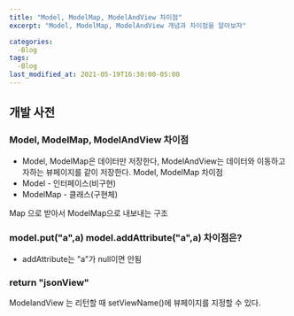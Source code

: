 ```yaml
---
title: "Model, ModelMap, ModelAndView 차이점"
excerpt: "Model, ModelMap, ModelAndView 개념과 차이점을 알아보자"

categories:
  -Blog
tags:
  -Blog
last_modified_at: 2021-05-19T16:30:00-05:00
---
```




## 개발 사전

### Model, ModelMap, ModelAndView 차이점

- Model, ModelMap은 데이터만 저장한다, ModelAndView는 데이터와 이동하고자하는 뷰페이지를 같이 저장한다.
Model, ModelMap 차이점
- Model - 인터페이스(비구현)
- ModelMap - 클래스(구현체)

Map 으로 받아서 ModelMap으로 내보내는 구조

### model.**put**("a",a) model.**addAttribute**("a",a) 차이점은?

- addAttribute는 "a"가 null이면 안됨

### return "jsonView"
ModelandView 는 리턴할 때 setViewName()에 뷰페이지를 지정할 수 있다.
